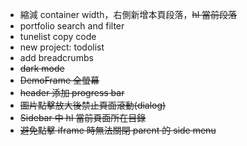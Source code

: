 - 縮減 container width，右側新增本頁段落，~~hl 當前段落~~
- portfolio search and filter
- tunelist copy code
- new project: todolist
- add breadcrumbs
- ~~dark mode~~
- ~~DemoFrame 全螢幕~~
- ~~header 添加 progress bar~~
- ~~圖片點擊放大後禁止頁面滾動(dialog)~~
- ~~Sidebar 中 hl 當前頁面所在目錄~~
- ~~避免點擊 iframe 時無法關閉 parent 的 side menu~~

